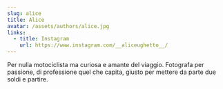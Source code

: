 ```yaml
---
slug: alice
title: Alice
avatar: /assets/authors/alice.jpg
links:
  - title: Instagram
    url: https://www.instagram.com/__aliceughetto__/
---
```


Per nulla motociclista ma curiosa e amante del viaggio. Fotografa per passione, di professione quel che capita, giusto per mettere da parte due soldi e partire.
